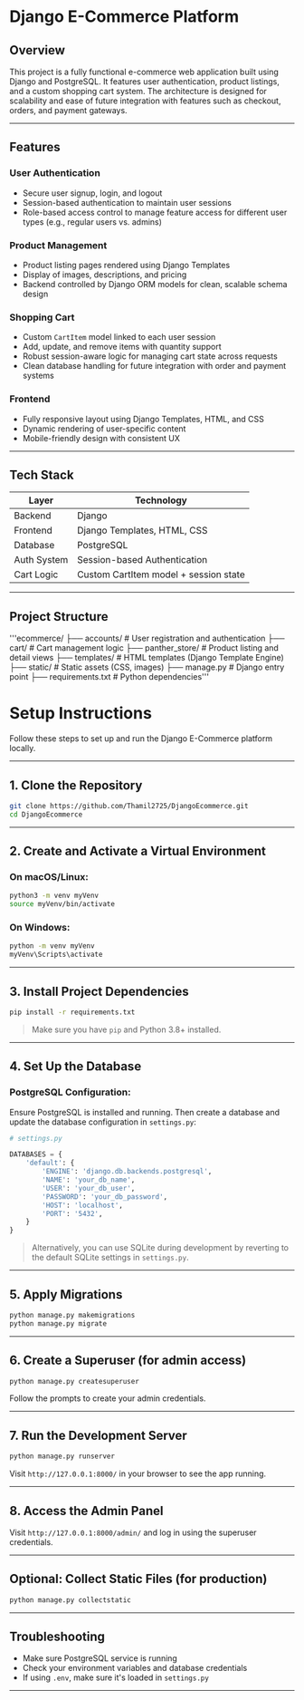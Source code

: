 # Django E-Commerce Platform

## Overview

This project is a fully functional e-commerce web application built using Django and PostgreSQL. It features user authentication, product listings, and a custom shopping cart system. The architecture is designed for scalability and ease of future integration with features such as checkout, orders, and payment gateways.

---

## Features

### User Authentication
- Secure user signup, login, and logout
- Session-based authentication to maintain user sessions
- Role-based access control to manage feature access for different user types (e.g., regular users vs. admins)

### Product Management
- Product listing pages rendered using Django Templates
- Display of images, descriptions, and pricing
- Backend controlled by Django ORM models for clean, scalable schema design

### Shopping Cart
- Custom `CartItem` model linked to each user session
- Add, update, and remove items with quantity support
- Robust session-aware logic for managing cart state across requests
- Clean database handling for future integration with order and payment systems

### Frontend
- Fully responsive layout using Django Templates, HTML, and CSS
- Dynamic rendering of user-specific content
- Mobile-friendly design with consistent UX

---

## Tech Stack

| Layer        | Technology                                |
|--------------|--------------------------------------------|
| Backend      | Django                                     |
| Frontend     | Django Templates, HTML, CSS                |
| Database     | PostgreSQL                                 |
| Auth System  | Session-based Authentication               |
| Cart Logic   | Custom CartItem model + session state      |

---

## Project Structure

'''ecommerce/
├── accounts/ # User registration and authentication
├── cart/ # Cart management logic
├── panther_store/ # Product listing and detail views
├── templates/ # HTML templates (Django Template Engine)
├── static/ # Static assets (CSS, images)
├── manage.py # Django entry point
├── requirements.txt # Python dependencies'''

# Setup Instructions

Follow these steps to set up and run the Django E-Commerce platform locally.

---

## 1. Clone the Repository

```bash
git clone https://github.com/Thamil2725/DjangoEcommerce.git
cd DjangoEcommerce
```

---

## 2. Create and Activate a Virtual Environment

### On macOS/Linux:
```bash
python3 -m venv myVenv
source myVenv/bin/activate
```

### On Windows:
```bash
python -m venv myVenv
myVenv\Scripts\activate
```

---

## 3. Install Project Dependencies

```bash
pip install -r requirements.txt
```

> Make sure you have `pip` and Python 3.8+ installed.

---

## 4. Set Up the Database

### PostgreSQL Configuration:
Ensure PostgreSQL is installed and running. Then create a database and update the database configuration in `settings.py`:

```python
# settings.py

DATABASES = {
    'default': {
        'ENGINE': 'django.db.backends.postgresql',
        'NAME': 'your_db_name',
        'USER': 'your_db_user',
        'PASSWORD': 'your_db_password',
        'HOST': 'localhost',
        'PORT': '5432',
    }
}
```

> Alternatively, you can use SQLite during development by reverting to the default SQLite settings in `settings.py`.

---

## 5. Apply Migrations

```bash
python manage.py makemigrations
python manage.py migrate
```

---

## 6. Create a Superuser (for admin access)

```bash
python manage.py createsuperuser
```

Follow the prompts to create your admin credentials.

---

## 7. Run the Development Server

```bash
python manage.py runserver
```

Visit `http://127.0.0.1:8000/` in your browser to see the app running.

---

## 8. Access the Admin Panel

Visit `http://127.0.0.1:8000/admin/` and log in using the superuser credentials.

---

## Optional: Collect Static Files (for production)

```bash
python manage.py collectstatic
```

---

## Troubleshooting

- Make sure PostgreSQL service is running
- Check your environment variables and database credentials
- If using `.env`, make sure it's loaded in `settings.py`

---


